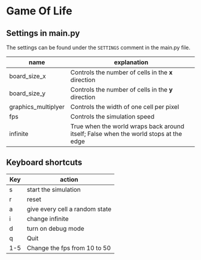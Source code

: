 # Game Of Life

## Settings in main.py
The settings can be found under the ```SETTINGS``` comment in the main.py file.

| name | explanation | 
| ---- | ---- | 
| board_size_x | Controls the number of cells in the **x** direction |
| board_size_y | Controls the number of cells in the **y** direction |
| graphics_multiplyer | Controls the width of one cell per pixel |
| fps | Controls the simulation speed |
| infinite | True when the world wraps back around itself; False when the world stops at the edge |

## Keyboard shortcuts

| Key | action | 
| ---- | ---- | 
| s | start the simulation |
| r | reset |
| a | give every cell a random state |
| i | change infinite |
| d | turn on debug mode |
| q | Quit |
| 1-5 | Change the fps from 10 to 50 |